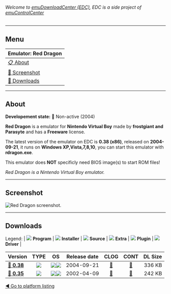 ###### Welcome to [emuDownloadCenter (EDC)](https://github.com/PhoenixInteractiveNL/emuDownloadCenter/wiki/), EDC is a side project of [emuControlCenter](https://github.com/PhoenixInteractiveNL/emuControlCenter/wiki/)
***
## Menu
| **Emulator: Red Dragon** |
|:---------|
| [:clipboard: About](#about) |
| [:sunrise: Screenshot](#screenshot) |
| [:floppy_disk: Downloads](#downloads) |
***
## About
**Developement state:** :red_circle: Non-active (2004)

**Red Dragon** is a emulator for **Nintendo Virtual Boy** made by **frostgiant and Parasyte** and has a **Freeware** license.

The latest version of the emulator on EDC is **0.38 (x86)**, released on **2004-09-21**, it runs on **Windows XP,Vista,7,8,10**, you can start this emulator with **rdragon.exe**.

This emulator does **NOT** specificly need BIOS image(s) to start ROM files!

_Red Dragon is a Nintendo Virtual Boy emulator._
***
## Screenshot
![](https://raw.githubusercontent.com/PhoenixInteractiveNL/emuDownloadCenter/master/hooks/reddragon/emulator_screen_01.jpg "Red Dragon screenshot.")
***
## Downloads
Legend:
| ![](https://raw.githubusercontent.com/wiki/PhoenixInteractiveNL/emuDownloadCenter/images_misc/icon_program_24.png) **Program** | 
![](https://raw.githubusercontent.com/wiki/PhoenixInteractiveNL/emuDownloadCenter/images_misc/icon_installer_24.png) **Installer** | 
![](https://raw.githubusercontent.com/wiki/PhoenixInteractiveNL/emuDownloadCenter/images_misc/icon_source_code_24.png) **Source** | 
![](https://raw.githubusercontent.com/wiki/PhoenixInteractiveNL/emuDownloadCenter/images_misc/icon_extra_24.png) **Extra** | 
![](https://raw.githubusercontent.com/wiki/PhoenixInteractiveNL/emuDownloadCenter/images_misc/icon_plugin_24.png) **Plugin** | 
![](https://raw.githubusercontent.com/wiki/PhoenixInteractiveNL/emuDownloadCenter/images_misc/icon_driver_24.png) **Driver** | 
 
| Version | TYPE | OS | Release date | CLOG | CONT | DL Size |
|:--------|:----:|:--:|:------------:|:----:|:----:|--------:|
| [:floppy_disk: **0.38**](https://github.com/PhoenixInteractiveNL/edc-repo0006/raw/master/reddragon/0.38.7z) | ![](https://raw.githubusercontent.com/wiki/PhoenixInteractiveNL/emuDownloadCenter/images_misc/icon_program_24.png) | ![](https://raw.githubusercontent.com/wiki/PhoenixInteractiveNL/emuDownloadCenter/images_misc/logo_windows_24.png)![](https://raw.githubusercontent.com/wiki/PhoenixInteractiveNL/emuDownloadCenter/images_misc/icon_32-bit_24.png) | 2004-09-21 | [:page_facing_up:](https://github.com/PhoenixInteractiveNL/edc-repo0006/blob/master/reddragon/0.38_changelog.txt) | [:mag_right:](https://github.com/PhoenixInteractiveNL/edc-repo0006/blob/master/reddragon/0.38_contents.txt) | 336 KB |
| [:floppy_disk: **0.35**](https://github.com/PhoenixInteractiveNL/edc-repo0006/raw/master/reddragon/0.35.7z) | ![](https://raw.githubusercontent.com/wiki/PhoenixInteractiveNL/emuDownloadCenter/images_misc/icon_program_24.png) | ![](https://raw.githubusercontent.com/wiki/PhoenixInteractiveNL/emuDownloadCenter/images_misc/logo_windows_24.png)![](https://raw.githubusercontent.com/wiki/PhoenixInteractiveNL/emuDownloadCenter/images_misc/icon_32-bit_24.png) | 2002-04-09 | [:page_facing_up:](https://github.com/PhoenixInteractiveNL/edc-repo0006/blob/master/reddragon/0.35_changelog.txt) | [:mag_right:](https://github.com/PhoenixInteractiveNL/edc-repo0006/blob/master/reddragon/0.35_contents.txt) | 242 KB |

[:arrow_backward: Go to platform listing](https://github.com/PhoenixInteractiveNL/emuDownloadCenter/wiki/EDC-Platform-List)
